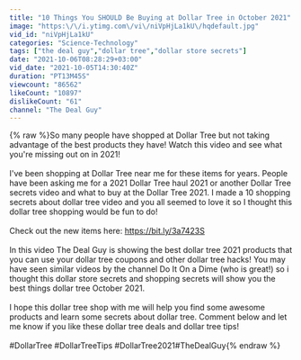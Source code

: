 ```yaml
---
title: "10 Things You SHOULD Be Buying at Dollar Tree in October 2021"
image: "https:\/\/i.ytimg.com\/vi\/niVpHjLa1kU\/hqdefault.jpg"
vid_id: "niVpHjLa1kU"
categories: "Science-Technology"
tags: ["the deal guy","dollar tree","dollar store secrets"]
date: "2021-10-06T08:28:29+03:00"
vid_date: "2021-10-05T14:30:40Z"
duration: "PT13M45S"
viewcount: "86562"
likeCount: "10897"
dislikeCount: "61"
channel: "The Deal Guy"
---
```

{% raw %}So many people have shopped at Dollar Tree but not taking advantage of the best products they have! Watch this video and see what you're missing out on in 2021! <br /><br />I've been shopping at Dollar Tree near me for these items for years. People have been asking me for a 2021 Dollar Tree haul 2021 or another Dollar Tree secrets video and what to buy at the Dollar Tree 2021. I made a 10 shopping secrets about dollar tree video and you all seemed to love it so I thought this dollar tree shopping would be fun to do!<br /><br />Check out the new items here: <a rel="nofollow" target="blank" href="https://bit.ly/3a7423S">https://bit.ly/3a7423S</a><br /><br />In this video The Deal Guy is showing the best dollar tree 2021 products that you can use your dollar tree coupons and other dollar tree hacks! You may have seen similar videos by the channel Do It On a Dime (who is great!) so i thought this dollar store secrets and shopping secrets will show you the best things dollar tree October 2021.<br /><br />I hope this dollar tree shop with me will help you find some awesome products and learn some secrets about dollar tree. Comment below and let me know if you like these dollar tree deals and dollar tree tips! <br /><br />#DollarTree #DollarTreeTips #DollarTree2021#TheDealGuy{% endraw %}
